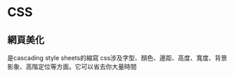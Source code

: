 # CSS
## 網頁美化
是cascading style sheets的縮寫
css涉及字型、顏色、邊距、高度、寬度、背景影象、高階定位等方面。它可以省去你大量時間
### <style>
  - p{
  text-align:center;
  color red: red;
  } 
  (置中,字體紅色)
### 改變字體顏色(單排)
 - <span style="color:blue;">
  ![image](https://user-images.githubusercontent.com/90757612/148243487-c088f2e3-3b6f-4e9e-98e0-04aae98212a5.png)

### 改字形
  - < FONT face=楷體_GB2312 color =red > 
   - 字形/要改的字形 顏色/要改的顏色
    
![image](https://user-images.githubusercontent.com/90757612/148243433-e958254c-8bfb-4050-87f9-11a2392c74ad.png)
### 邊框
  - < div style="border-width:3px;border-style:outset;border-color:black;padding:5px;" >
  設定邊框樣式,寬度,顏色
![image](https://user-images.githubusercontent.com/90757612/148331914-4d2e419c-22d8-4a19-a9c4-c839cc1a4525.png)
